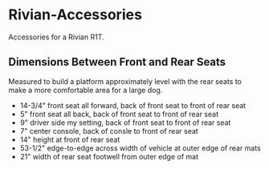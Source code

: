 # Rivian-Accessories
Accessories for a Rivian R1T.

## Dimensions Between Front and Rear Seats

Measured to build a platform approximately level with the rear seats to make a more comfortable area for a large dog.

* 14-3/4" front seat all forward, back of front seat to front of rear seat
* 5" front seat all back, back of front seat to front of rear seat
* 9" driver side my setting, back of front seat to front of rear seat
* 7" center console, back of consle to front of rear seat
* 14" height at front of rear seat
* 53-1/2" edge-to-edge across width of vehicle at outer edge of rear mats
* 21" width of rear seat footwell from outer edge of mat



